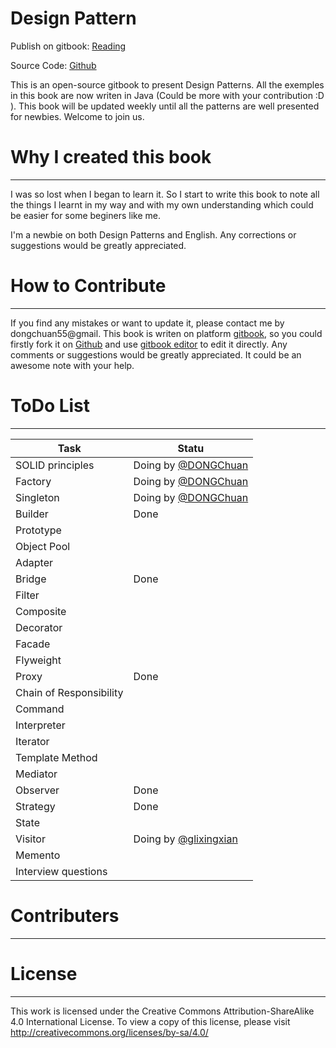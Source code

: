 # Design Pattern

Publish on gitbook: [Reading](https://www.gitbook.com/book/dongchuan/design-pattern/details)

Source Code: [Github](https://github.com/DONGChuan/Design-Pattern)

This is an open-source gitbook to present Design Patterns. All the exemples in this book are now writen in Java (Could be more with your contribution :D ). This book will be updated weekly until all the patterns are well presented for newbies. Welcome to join us.

# Why I created this book
_______
I was so lost when I began to learn it. So I start to write this book to note all the things I learnt in my way and with my own understanding which could be easier for some beginers like me.

I'm a newbie on both Design Patterns and English. Any corrections or suggestions would be greatly appreciated.

# How to Contribute
_________
If you find any mistakes or want to update it, please contact me by dongchuan55@gmail. This book is writen on platform [gitbook](https://www.gitbook.com), so you could firstly fork it on [Github](https://github.com/DONGChuan/Design-Pattern) and use [gitbook editor](https://www.gitbook.com/editor) to edit it directly. Any comments or suggestions would be greatly appreciated. It could be an awesome note with your help.

# ToDo List
________
| Task | Statu |
| ---- | ---- |
| SOLID principles|Doing by [@DONGChuan ](https://github.com/DONGChuan) |
| Factory | Doing by [@DONGChuan ](https://github.com/DONGChuan) |
| Singleton | Doing by [@DONGChuan ](https://github.com/DONGChuan) |
| Builder | Done |
| Prototype |  |
| Object Pool |  |
| Adapter |  |
| Bridge | Done |
| Filter |  |
| Composite|  |
| Decorator | |
| Facade | |
| Flyweight | |
| Proxy | Done |
| Chain of Responsibility | |
| Command | |
| Interpreter |  |
| Iterator | |
| Template Method | |
| Mediator | |
| Observer | Done |
| Strategy | Done |
| State | |
| Visitor | Doing by [@glixingxian](https://github.com/glixingxian)|
| Memento |  |
| Interview questions |  |

# Contributers
________

# License
________
This work is licensed under the Creative Commons Attribution-ShareAlike 4.0 International License. To view a copy of this license, please visit http://creativecommons.org/licenses/by-sa/4.0/
